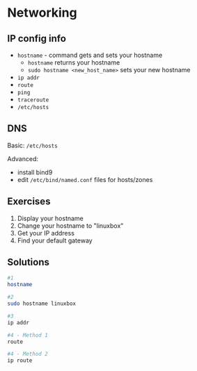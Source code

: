 # Networking

## IP config info
- ```hostname``` - command gets and sets your hostname
    - ```hostname``` returns your hostname
    - ```sudo hostname <new_host_name>``` sets your new hostname
- ```ip addr```
- ```route```
- ```ping```
- ```traceroute```
- ```/etc/hosts```


## DNS
Basic: ```/etc/hosts```

Advanced:
- install bind9
- edit ```/etc/bind/named.conf``` files for hosts/zones

## Exercises
1. Display your hostname
2. Change your hostname to "linuxbox"
3. Get your IP address
4. Find your default gateway

## Solutions
```bash
#1
hostname

#2
sudo hostname linuxbox

#3
ip addr

#4 - Method 1
route

#4 - Method 2
ip route
```
